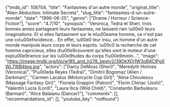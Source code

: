 {"tmdb_id": 108704, "title": "Fantasmes d'un autre monde", "original_title": "Alien Abduction: Intimate Secrets", "slug_title": "fantasmes-d-un-autre-monde", "date": "1996-06-25", "genre": ["Drame / Horreur / Science-Fiction"], "score": "4.7/10", "synopsis": "Veronica, Tedra et Sheri, trois bonnes amies partageant leurs fantasmes, ne laissent rien \u00e0 leurs imaginations. Et si elles fantasment sur le m\u00eame homme, ce n'est pas une co\u00efncidence... En effet, \u00e0 leur insu, un homme d'un autre monde manipule leurs corps et leurs esprits. \u00c0 la recherche de cet homme capricieux, elles d\u00e9couvrent qu'elles sont le moteur d'une exp\u00e9rience sur les \u00e9tudes du corps f\u00e9minin...", "image": "https://image.tmdb.org/t/p/w185_and_h278_bestv2/39OkXOj1W3oB4CIPgXWL7WB4tpg.jpg", "actors": ["Darcy DeMoss (Sheri)", "Meredyth Holmes (Veronica)", "P\u00eda Reyes (Tedra)", "Dimitrii Bogomaz (Alien / Darkman)", "Carmen Lacatus (Motorcycle Cop Girl)", "Alina Chivulescu (Massage Fantasy Girl)", "Floriela Grappini (Patron)", "Florin Chiriac (Josh)", "Valentin Lucia (Lord)", "Laura Ilica (Wild Child)", "Constantin Barbulescu (Barman)", "Alice Balaianu (Dancer)"], "comments": [], "recommandations_id": [], "youtube_key": "notfound"}